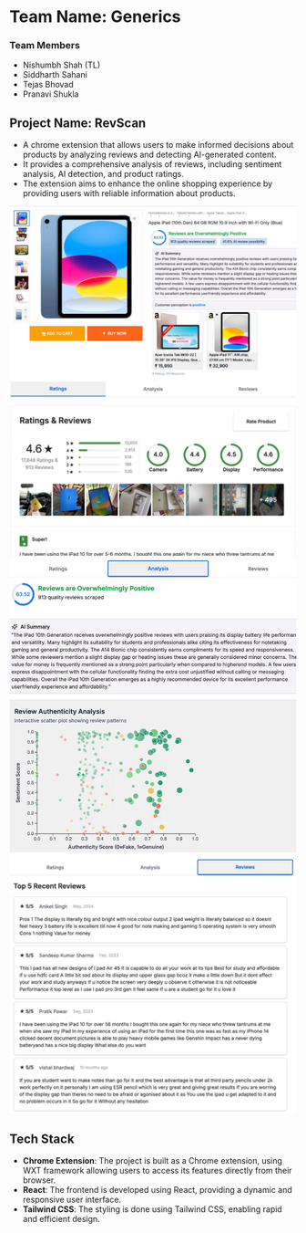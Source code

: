 # Team Name: Generics

### Team Members

- Nishumbh Shah (TL)
- Siddharth Sahani
- Tejas Bhovad
- Pranavi Shukla

## Project Name: RevScan

- A chrome extension that allows users to make informed decisions about products by analyzing reviews and detecting AI-generated content.
- It provides a comprehensive analysis of reviews, including sentiment analysis, AI detection, and product ratings.
- The extension aims to enhance the online shopping experience by providing users with reliable information about products.

![image1](.github/rs1.jpeg)
![image2](.github/rs2.jpeg)
![image3](.github/rs3.jpeg)
![image4](.github/rs4.jpeg)

## Tech Stack

- **Chrome Extension**: The project is built as a Chrome extension, using WXT framework allowing users to access its features directly from their browser.
- **React**: The frontend is developed using React, providing a dynamic and responsive user interface.
- **Tailwind CSS**: The styling is done using Tailwind CSS, enabling rapid and efficient design.
